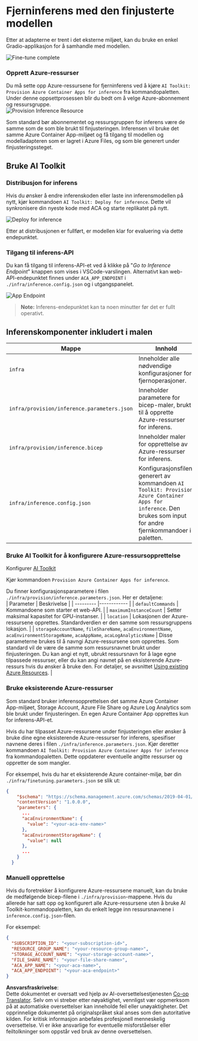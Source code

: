 <!--
CO_OP_TRANSLATOR_METADATA:
{
  "original_hash": "a54cd3d65b6963e4e8ce21e143c3ab04",
  "translation_date": "2025-07-16T21:19:54+00:00",
  "source_file": "md/01.Introduction/03/Remote_Interence.md",
  "language_code": "no"
}
-->
# Fjerninferens med den finjusterte modellen

Etter at adapterne er trent i det eksterne miljøet, kan du bruke en enkel Gradio-applikasjon for å samhandle med modellen.

![Fine-tune complete](../../../../../translated_images/log-finetuning-res.7b92254e7e822c7ffbec00f51a29199b0a53cefdd7fd2ce8330e4f787d98a94a.no.png)

### Opprett Azure-ressurser  
Du må sette opp Azure-ressursene for fjerninferens ved å kjøre `AI Toolkit: Provision Azure Container Apps for inference` fra kommandopaletten. Under denne oppsettprosessen blir du bedt om å velge Azure-abonnement og ressursgruppe.  
![Provision Inference Resource](../../../../../translated_images/command-provision-inference.467afc8d351642fc03bc2ae439330ad1253da4f08ed8a8e98cdf89ca5c7ae4c5.no.png)
   
Som standard bør abonnementet og ressursgruppen for inferens være de samme som de som ble brukt til finjusteringen. Inferensen vil bruke det samme Azure Container App-miljøet og få tilgang til modellen og modelladapteren som er lagret i Azure Files, og som ble generert under finjusteringssteget.

## Bruke AI Toolkit

### Distribusjon for inferens  
Hvis du ønsker å endre inferenskoden eller laste inn inferensmodellen på nytt, kjør kommandoen `AI Toolkit: Deploy for inference`. Dette vil synkronisere din nyeste kode med ACA og starte replikatet på nytt.

![Deploy for inference](../../../../../translated_images/command-deploy.9adb4e310dd0b0aec6bb518f3c5b19a945ca040216da11e210666ad0330702ea.no.png)

Etter at distribusjonen er fullført, er modellen klar for evaluering via dette endepunktet.

### Tilgang til inferens-API

Du kan få tilgang til inferens-API-et ved å klikke på "*Go to Inference Endpoint*" knappen som vises i VSCode-varslingen. Alternativt kan web-API-endepunktet finnes under `ACA_APP_ENDPOINT` i `./infra/inference.config.json` og i utgangspanelet.

![App Endpoint](../../../../../translated_images/notification-deploy.446e480a44b1be5848fd31391c467b8d42c2db1d5daffa2250c9fcd3d8486164.no.png)

> **Note:** Inferens-endepunktet kan ta noen minutter før det er fullt operativt.

## Inferenskomponenter inkludert i malen

| Mappe | Innhold |
| ------ |--------- |
| `infra` | Inneholder alle nødvendige konfigurasjoner for fjernoperasjoner. |
| `infra/provision/inference.parameters.json` | Inneholder parametere for bicep-maler, brukt til å opprette Azure-ressurser for inferens. |
| `infra/provision/inference.bicep` | Inneholder maler for opprettelse av Azure-ressurser for inferens. |
| `infra/inference.config.json` | Konfigurasjonsfilen, generert av kommandoen `AI Toolkit: Provision Azure Container Apps for inference`. Den brukes som input for andre fjernkommandoer i paletten. |

### Bruke AI Toolkit for å konfigurere Azure-ressursopprettelse  
Konfigurer [AI Toolkit](https://marketplace.visualstudio.com/items?itemName=ms-windows-ai-studio.windows-ai-studio)

Kjør kommandoen `Provision Azure Container Apps for inference`.

Du finner konfigurasjonsparametere i filen `./infra/provision/inference.parameters.json`. Her er detaljene:  
| Parameter | Beskrivelse |
| --------- |------------ |
| `defaultCommands` | Kommandoene som starter et web-API. |
| `maximumInstanceCount` | Setter maksimal kapasitet for GPU-instanser. |
| `location` | Lokasjonen der Azure-ressursene opprettes. Standardverdien er den samme som ressursgruppens lokasjon. |
| `storageAccountName`, `fileShareName`, `acaEnvironmentName`, `acaEnvironmentStorageName`, `acaAppName`, `acaLogAnalyticsName` | Disse parameterne brukes til å navngi Azure-ressursene som opprettes. Som standard vil de være de samme som ressursnavnet brukt under finjusteringen. Du kan angi et nytt, ubrukt ressursnavn for å lage egne tilpassede ressurser, eller du kan angi navnet på en eksisterende Azure-ressurs hvis du ønsker å bruke den. For detaljer, se avsnittet [Using existing Azure Resources](../../../../../md/01.Introduction/03). |

### Bruke eksisterende Azure-ressurser

Som standard bruker inferensopprettelsen det samme Azure Container App-miljøet, Storage Account, Azure File Share og Azure Log Analytics som ble brukt under finjusteringen. En egen Azure Container App opprettes kun for inferens-API-et.

Hvis du har tilpasset Azure-ressursene under finjusteringen eller ønsker å bruke dine egne eksisterende Azure-ressurser for inferens, spesifiser navnene deres i filen `./infra/inference.parameters.json`. Kjør deretter kommandoen `AI Toolkit: Provision Azure Container Apps for inference` fra kommandopaletten. Dette oppdaterer eventuelle angitte ressurser og oppretter de som mangler.

For eksempel, hvis du har et eksisterende Azure container-miljø, bør din `./infra/finetuning.parameters.json` se slik ut:

```json
{
    "$schema": "https://schema.management.azure.com/schemas/2019-04-01/deploymentParameters.json#",
    "contentVersion": "1.0.0.0",
    "parameters": {
      ...
      "acaEnvironmentName": {
        "value": "<your-aca-env-name>"
      },
      "acaEnvironmentStorageName": {
        "value": null
      },
      ...
    }
  }
```

### Manuell opprettelse  
Hvis du foretrekker å konfigurere Azure-ressursene manuelt, kan du bruke de medfølgende bicep-filene i `./infra/provision`-mappene. Hvis du allerede har satt opp og konfigurert alle Azure-ressursene uten å bruke AI Toolkit-kommandopaletten, kan du enkelt legge inn ressursnavnene i `inference.config.json`-filen.

For eksempel:

```json
{
  "SUBSCRIPTION_ID": "<your-subscription-id>",
  "RESOURCE_GROUP_NAME": "<your-resource-group-name>",
  "STORAGE_ACCOUNT_NAME": "<your-storage-account-name>",
  "FILE_SHARE_NAME": "<your-file-share-name>",
  "ACA_APP_NAME": "<your-aca-name>",
  "ACA_APP_ENDPOINT": "<your-aca-endpoint>"
}
```

**Ansvarsfraskrivelse**:  
Dette dokumentet er oversatt ved hjelp av AI-oversettelsestjenesten [Co-op Translator](https://github.com/Azure/co-op-translator). Selv om vi streber etter nøyaktighet, vennligst vær oppmerksom på at automatiske oversettelser kan inneholde feil eller unøyaktigheter. Det opprinnelige dokumentet på originalspråket skal anses som den autoritative kilden. For kritisk informasjon anbefales profesjonell menneskelig oversettelse. Vi er ikke ansvarlige for eventuelle misforståelser eller feiltolkninger som oppstår ved bruk av denne oversettelsen.